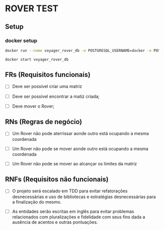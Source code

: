 # ROVER TEST

## Setup

### docker setup

```sh
docker run --name voyager_rover_db -e POSTGRESQL_USERNAME=docker -e POSTGRESQL_PASSWORD=docker -e POSTGRESQL_DATABASE=voyager_rover -p 5432:5432 bitnami/postgresql

docker start voyager_rover_db
```

## FRs (Requisitos funcionais)


- [ ] Deve ser possível criar uma matriz

- [ ] Deve ser possível encontrar a matiz criada;

- [ ] Deve mover o Rover;

## RNs (Regras de negócio)

- [ ] Um Rover não pode aterrissar aonde outro está ocupando a mesma coordenada

- [ ] Um Rover não pode se mover aonde outro está ocupando a mesma coordenada

- [ ] Um Rover não pode se mover ao alcançar os limites da matriz


## RNFs (Requisitos não funcionais)

- [ ] O projeto será escalado em TDD para evitar refatorações desnecessárias e uso de bibliotecas e estratégias desnecessárias para a finalização do mesmo.

- [ ] As entidades serão escritas em inglês para evitar problemas relacionados com pluralizações e fidelidade com seus fins dada a ausência de acentos e outras pontuações.

